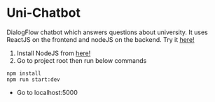 # Uni-Chatbot
DialogFlow chatbot which answers questions about university.
It uses ReactJS on the frontend and nodeJS on the backend.
Try it [here!](https://uni-chatbot.herokuapp.com/)

1. Install NodeJS from [here!](https://nodejs.org/dist/latest-v10.x/node-v10.20.1-x64.msi)
2. Go to project root then run below commands
```
npm install
npm run start:dev
```
- Go to localhost:5000


